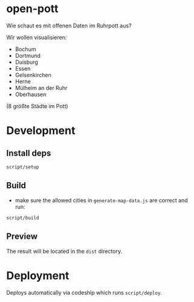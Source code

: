 # open-pott
Wie schaut es mit offenen Daten im Ruhrpott aus?

Wir wollen visualisieren:
* Bochum
* Dortmund
* Duisburg
* Essen
* Gelsenkirchen
* Herne
* Mülheim an der Ruhr
* Oberhausen

(8 größte Städte im Pott)

# Development

## Install deps

`script/setup`

## Build

* make sure the allowed cities in `generate-map-data.js` are correct and run:

`script/build`

## Preview

The result will be located in the `dist` directory.

# Deployment

Deploys automatically via codeship which runs `script/deploy`.
